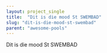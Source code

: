 ```yaml
---
layout: project_single
title:  "Dit is die mood St SWEMBAD"
slug: "dit-is-die-mood-st-swembad"
parent: "awesome-pools"
---
```

Dit is die mood St SWEMBAD